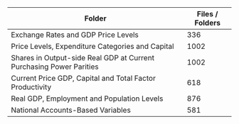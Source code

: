| Folder                                                              |   Files / Folders |
|---------------------------------------------------------------------|-------------------|
| Exchange Rates and GDP Price Levels                                 |               336 |
| Price Levels, Expenditure Categories and Capital                    |              1002 |
| Shares in Output-side Real GDP at Current Purchasing Power Parities |              1002 |
| Current Price GDP, Capital and Total Factor Productivity            |               618 |
| Real GDP, Employment and Population Levels                          |               876 |
| National Accounts-Based Variables                                   |               581 |